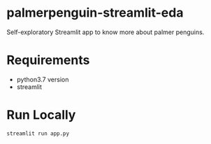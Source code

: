 # palmerpenguin-streamlit-eda

Self-exploratory Streamlit app to know more about palmer penguins.

# Requirements

* python3.7 version
* streamlit



# Run Locally

```sh
streamlit run app.py
```







